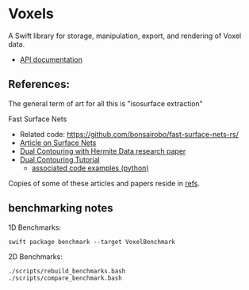 # Voxels

A Swift library for storage, manipulation, export, and rendering of Voxel data.

- [API documentation](https://swiftpackageindex.com/heckj/Voxels/documentation/voxels)

## References:

The general term of art for all this is "isosurface extraction"

Fast Surface Nets
- Related code: https://github.com/bonsairobo/fast-surface-nets-rs/
- [Article on Surface Nets](https://bonsairobo.medium.com/smooth-voxel-mapping-a-technical-deep-dive-on-real-time-surface-nets-and-texturing-ef06d0f8ca14)
- [Dual Contouring with Hermite Data research paper](https://www.cse.wustl.edu/~taoju/research/dualContour.pdf)
- [Dual Contouring Tutorial](https://www.boristhebrave.com/2018/04/15/dual-contouring-tutorial/)
  - [associated code examples (python)](https://github.com/BorisTheBrave/mc-dc/tree/master)

Copies of some of these articles and papers reside in [refs](refs/).

## benchmarking notes

1D Benchmarks:

    swift package benchmark --target VoxelBenchmark

2D Benchmarks:

    ./scripts/rebuild_benchmarks.bash
    ./scripts/compare_benchmark.bash



